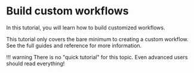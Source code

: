 
# Build custom workflows

In this tutorial, you will learn how to build customized workflows.

This tutorial only covers the bare minimum to creating a custom workflow. See the full guides and reference for more information.

!!! warning
    There is no "quick tutorial" for this topic. Even advanced users should read everything!

